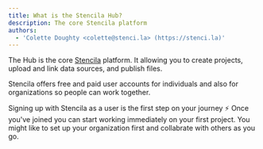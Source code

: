```yaml
---
title: What is the Stencila Hub?
description: The core Stencila platform
authors:
  - 'Colette Doughty <colette@stenci.la> (https://stenci.la)'
---
```


The Hub is the core [Stencila](https://stenci.la/) platform. It allowing you to create projects, upload and link data sources, and publish files.

Stencila offers free and paid user accounts for individuals and also for organizations so people can work together.

Signing up with Stencila as a user is the first step on your journey ⚡ Once you've joined you can start working immediately on your first project. You might like to set up your organization first and collabrate with others as you go.
